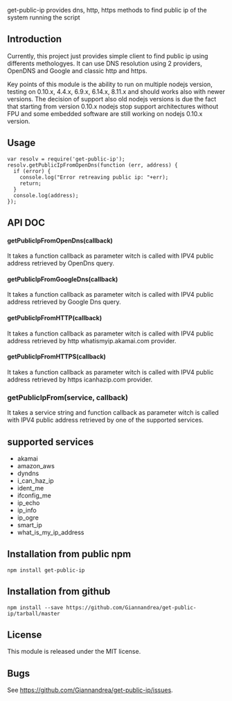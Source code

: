 get-public-ip provides dns, http, https methods to find public ip of the system running the script

## Introduction

Currently, this project just provides simple client to find public ip using differents methologyes.
It can use DNS resolution using 2 providers, OpenDNS and Google and classic http and https.

Key points of this module is the ability to run on multiple nodejs version, testing on 0.10.x, 4.4.x, 6.9.x, 6.14.x, 8.11.x and should works also with newer versions. 
The decision of support also old nodejs versions is due the fact that starting from version 0.10.x nodejs stop support architectures without FPU and some embedded software are still working on nodejs 0.10.x version.

## Usage

    var resolv = require('get-public-ip');
    resolv.getPublicIpFromOpenDns(function (err, address) {
      if (error) {
        console.log("Error retreaving public ip: "+err);
        return;
      }
      console.log(address); 
    });


## API DOC

#### getPublicIpFromOpenDns(callback)
It takes a function callback as parameter witch is called with IPV4 public address retrieved by OpenDns query.

#### getPublicIpFromGoogleDns(callback)
It takes a function callback as parameter witch is called with IPV4 public address retrieved by Google Dns query.

#### getPublicIpFromHTTP(callback)
It takes a function callback as parameter witch is called with IPV4 public address retrieved by http whatismyip.akamai.com provider.

#### getPublicIpFromHTTPS(callback)
It takes a function callback as parameter witch is called with IPV4 public address retrieved by https icanhazip.com provider.

### getPublicIpFrom(service, callback)
It takes a service string and function callback as parameter witch is called with IPV4 public address retrieved by one of the supported services.

## supported services
- akamai
- amazon_aws
- dyndns
- i_can_haz_ip
- ident_me
- ifconfig_me
- ip_echo
- ip_info
- ip_ogre
- smart_ip
- what_is_my_ip_address

## Installation from public npm
    npm install get-public-ip

## Installation from github
    npm install --save https://github.com/Giannandrea/get-public-ip/tarball/master

## License

This module is released under the MIT license.

## Bugs

See <https://github.com/Giannandrea/get-public-ip/issues>.
